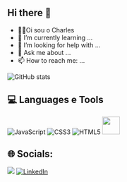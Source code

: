  ## Hi there 👋

-  👨‍💻Oi sou o Charles
- 🌱 I’m currently learning ...
- 🤔 I’m looking for help with ...
- 💬 Ask me about ...
- 📫 How to reach me: ...

![GitHub stats](https://github-readme-stats.vercel.app/api?username=EdsonCharles&show_icons=true&theme=dark)


## 💻 Languages e Tools 

![JavaScript](https://img.shields.io/badge/javascript-%23323330.svg?style=for-the-badge&logo=javascript&logoColor=%23F7DF1E)
![CSS3](https://img.shields.io/badge/css3-%231572B6.svg?style=for-the-badge&logo=css3&logoColor=white)
![HTML5](https://img.shields.io/badge/html5-%23E34F26.svg?style=for-the-badge&logo=html5&logoColor=white) 
<img src="https://cdn.jsdelivr.net/gh/devicons/devicon@latest/icons/git/git-original-wordmark.svg" width="40" height="40"/>

## 🌐 Socials:

<a href="https://instagram.com/edsoncharless_" target="_blank"><img loading="lazy" src="https://img.shields.io/badge/-Instagram-%23E4405F?style=for-the-badge&logo=instagram&logoColor=white" target="_blank"></a>
[![LinkedIn](https://img.shields.io/badge/LinkedIn-0077B5?style=for-the-badge&logo=linkedin&logoColor=white)](www.linkedin.com/in/edson-charles-6b8940311)

